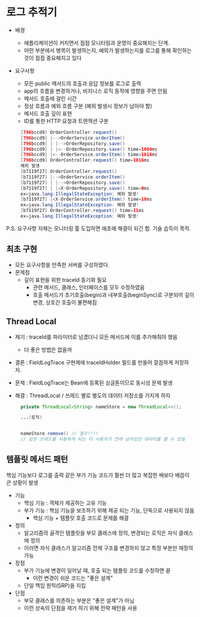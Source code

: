 # 로그 추적기

- 배경
  - 애플리케이션이 커지면서 점점 모니터링과 운영이 중요해지는 단계.
  - 어떤 부분에서 병목이 발생하는지, 예외가 발생하는지를 로그를 통해 확인하는 것이 점점 중요해지고 있다
- 요구사항
  - 모든 public 메서드의 호출과 응답 정보를 로그로 출력
  - app의 흐름을 변경하거나, 비지니스 로직 동작에 영향을 주면 안됨
  - 메서드 호출에 걸린 시간
  - 정상 흐름과 예외 흐름 구분 (예외 발생시 정보가 남아야 함)
  - 메서드 호출 깊이 표현
  - ID를 통한 HTTP 요청과 트랜잭션 구분

  ```Java
    [796bccd9] OrderController.request()
    [796bccd9] |-->OrderService.orderItem()
    [796bccd9] | |-->OrderRepository.save()
    [796bccd9] | |<--OrderRepository.save() time=1004ms
    [796bccd9] |<--OrderService.orderItem() time=1014ms
    [796bccd9] OrderController.request() time=1016ms
    예외 발생
    [b7119f27] OrderController.request()
    [b7119f27] |-->OrderService.orderItem()
    [b7119f27] | |-->OrderRepository.save()
    [b7119f27] | |<X-OrderRepository.save() time=0ms
    ex=java.lang.IllegalStateException: 예외 발생!
    [b7119f27] |<X-OrderService.orderItem() time=10ms
    ex=java.lang.IllegalStateException: 예외 발생!
    [b7119f27] OrderController.request() time=11ms
    ex=java.lang.IllegalStateException: 예외 발생!
  ```

P.S. 요구사항 자체는 모니터링 툴 도입하면 애초에 해결이 되긴 함. 기술 습득이 목적.

## 최초 구현

- 모든 요구사항을 만족한 서버를 구성하였다.
- 문제점
  - 깊이 표현을 위한 traceId 동기화 필요
    - 관련 메서드, 클래스, 인터페이스를 모두 수정하였음
    - 호출 메서드가 초기호출(begin)과 내부호출(beginSync)로 구분되어 깊이 변경, 상호간 호출이 불편해짐

## Thread Local

- 제기 : traceId를 파라미터로 넘겼더니 모든 메서드에 이를 추가해줘야 했음
  - 더 좋은 방법은 없을까
- 결론 : FieldLogTrace 구현체에 traceIdHolder 필드를 만들어 깔끔하게 저장하자.
- 문제 : FieldLogTrace는 Bean에 등록된 싱글톤이므로 동시성 문제 발생
- 해결 : ThreadLocal / 쓰레드 별로 별도의 데이터 저장소를 가지게 하자

  ```Java
    private ThreadLocal<String> nameStore = new ThreadLocal<>();

    ...(로직)


    nameStore.remove() // 필수!!!! 
    // 같은 쓰레드를 사용하게 되는 타 사용자가 전에 남아있던 데이터를 볼 수 있음
  ```

## 템플릿 메서드 패턴

핵심 기능보다 로그를 출력 같은 부가 기능 코드가 훨씬 더 많고 복잡한 배보다 배꼽이 큰 상황이 발생

- 기능
  - 핵심 기능 : 객체가 제공하는 고유 기능
  - 부가 기능 : 핵심 기능을 보조하기 위해 제공 되는 기능, 단독으로 사용되지 않음
    - 핵심 기능 + 템플릿 호출 코드로 문제를 해결
- 정의
  - 알고리즘의 골격인 템플릿을 부모 클래스에 정의, 변경되는 로직은 자식 클래스에 정의
  - 이러면 자식 클래스가 알고리즘 전체 구조를 변경하지 않고 특정 부분만 재정의 가능
- 장점
  - 부가 기능에 변경이 일어날 때, 호출 되는 템플릿 코드를 수정하면 끝
    - 이런 변경이 쉬운 코드는 "좋은 설계"
  - 단일 책임 원칙(SRP)을 지킴
- 단점
  - 부모 클래스를 의존하는 부분은 "좋은 설계"가 아님
  - 이런 상속의 단점을 제거 하기 위해 전략 패턴을 사용

